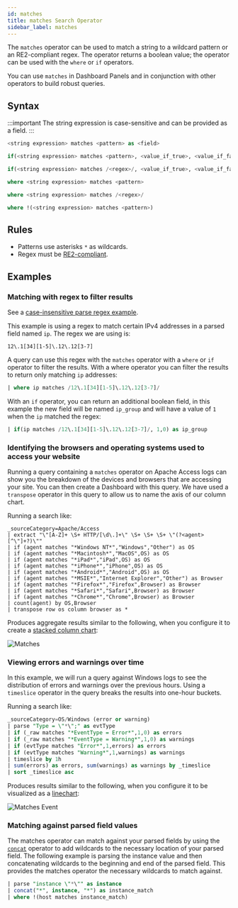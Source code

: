 ```yaml
---
id: matches
title: matches Search Operator
sidebar_label: matches
---
```


The `matches` operator can be used to match a string to a wildcard pattern or an RE2-compliant regex. The operator returns a boolean value; the operator can be used with the `where` or `if` operators.

You can use `matches` in Dashboard Panels and in conjunction with other operators to build robust queries.

## Syntax

:::important
The string expression is case-sensitive and can be provided as a field.
:::

```sql
<string expression> matches <pattern> as <field>
```

```sql
if(<string expression> matches <pattern>, <value_if_true>, <value_if_false>) as <field>
```

```sql
if(<string expression> matches /<regex>/, <value_if_true>, <value_if_false>) as <field>
```

```sql
where <string expression> matches <pattern>
```

```sql
where <string expression> matches /<regex>/
```

```sql
where !(<string expression> matches <pattern>)
```

## Rules

* Patterns use asterisks `*` as wildcards.
* Regex must be [RE2-compliant](https://github.com/google/re2/wiki/Syntax).

## Examples

### Matching with regex to filter results

See a [case-insensitive parse regex example](../parse-operators/parse-variable-patterns-using-regex.md).

This example is using a regex to match certain IPv4 addresses in a parsed field named `ip`. The regex we are using is:

`12\.1[34][1-5]\.12\.12[3-7]`

A query can use this regex with the `matches` operator with a `where` or `if` operator to filter the results. With a where operator you can filter the results to return only matching `ip` addresses:

```sql
| where ip matches /12\.1[34][1-5]\.12\.12[3-7]/
```

With an `if` operator, you can return an additional boolean field, in this example the new field will be named `ip_group` and will have a value of `1` when the `ip` matched the regex:

```sql
| if(ip matches /12\.1[34][1-5]\.12\.12[3-7]/, 1,0) as ip_group
```

### Identifying the browsers and operating systems used to access your website

Running a query containing a `matches` operator on Apache Access logs can show you the breakdown of the devices and browsers that are accessing your site. You can then create a Dashboard with this query. We have used a `transpose` operator in this query to allow us to name the axis of our column chart.

Running a search like:

```
_sourceCategory=Apache/Access
| extract "\"[A-Z]+ \S+ HTTP/[\d\.]+\" \S+ \S+ \S+ \"(?<agent>[^\"]+?)\""
| if (agent matches "*Windows NT*","Windows","Other") as OS
| if (agent matches "*Macintosh*","MacOS",OS) as OS
| if (agent matches "*iPad*","iPad",OS) as OS
| if (agent matches "*iPhone*","iPhone",OS) as OS
| if (agent matches "*Android*","Android",OS) as OS
| if (agent matches "*MSIE*","Internet Explorer","Other") as Browser
| if (agent matches "*Firefox*","Firefox",Browser) as Browser
| if (agent matches "*Safari*","Safari",Browser) as Browser
| if (agent matches "*Chrome*","Chrome",Browser) as Browser
| count(agent) by OS,Browser
| transpose row os column browser as *
```

Produces aggregate results similar to the following, when you configure it to create a [stacked column chart](/docs/dashboards/panels/column-charts):

![Matches](/img/search/searchquerylanguage/search-operators/matches.png)

### Viewing errors and warnings over time

In this example, we will run a query against Windows logs to see the distribution of errors and warnings over the previous hours. Using a `timeslice` operator in the query breaks the results into one-hour buckets.

Running a search like:

```sql
_sourceCategory=OS/Windows (error or warning)
| parse "Type = \"*\";" as evtType
| if (_raw matches "*EventType = Error*",1,0) as errors
| if (_raw matches "*EventType = Warning*",1,0) as warnings
| if (evtType matches "Error*",1,errors) as errors
| if (evtType matches "Warning*",1,warnings) as warnings
| timeslice by 1h
| sum(errors) as errors, sum(warnings) as warnings by _timeslice
| sort _timeslice asc
```

Produces results similar to the following, when you configure it to be visualized as a [linechart](/docs/dashboards/panels/line-charts):

![Matches Event](/img/search/searchquerylanguage/search-operators/Matches_Ex.png)

### Matching against parsed field values

The matches operator can match against your parsed fields by using the [`concat`](concat.md) operator to add wildcards to the necessary location of your parsed field. The following example is parsing the instance value and then concatenating wildcards to the beginning and end of the parsed field. This provides the matches operator the necessary wildcards to match against.

```sql
| parse "instance \"*\"" as instance
| concat("*", instance, "*") as instance_match
| where !(host matches instance_match)
```
